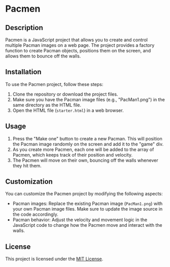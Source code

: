 # Pacmen

## Description
Pacmen is a JavaScript project that allows you to create and control multiple Pacman images on a web page. The project provides a factory function to create Pacman objects, positions them on the screen, and allows them to bounce off the walls.

## Installation
To use the Pacmen project, follow these steps:
1. Clone the repository or download the project files.
2. Make sure you have the Pacman image files (e.g., "PacMan1.png") in the same directory as the HTML file.
3. Open the HTML file (`starter.html`) in a web browser.

## Usage
1. Press the "Make one" button to create a new Pacman. This will position the Pacman image randomly on the screen and add it to the "game" div.
2. As you create more Pacmen, each one will be added to the array of Pacmen, which keeps track of their position and velocity.
3. The Pacmen will move on their own, bouncing off the walls whenever they hit them.

## Customization
You can customize the Pacmen project by modifying the following aspects:
- Pacman images: Replace the existing Pacman image (`PacMan1.png`) with your own Pacman image files. Make sure to update the image source in the code accordingly.
- Pacman behavior: Adjust the velocity and movement logic in the JavaScript code to change how the Pacmen move and interact with the walls.

## License
This project is licensed under the [MIT License](LICENSE).

